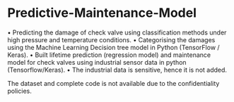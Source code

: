 # Predictive-Maintenance-Model

• Predicting the damage of check valve using classification methods under high pressure and temperature conditions.
• Categorising the damages using the Machine Learning Decision tree model in Python (TensorFlow / Keras).
• Built lifetime prediction (regression model) and maintenance model for check valves using industrial sensor data in python (Tensorflow/Keras).
• The industrial data is sensitive, hence it is not added.

The dataset and complete code is not available due to the confidentiality policies.
